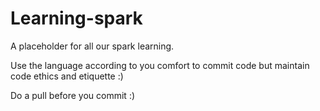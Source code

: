 # Learning-spark
A placeholder for all our spark learning.


Use the language according to you comfort to commit code but maintain code ethics and etiquette :)

Do a pull before you commit :)

